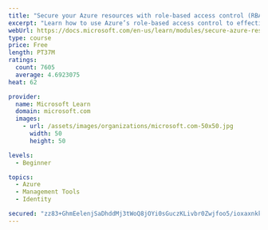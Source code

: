 ```yaml
---
title: "Secure your Azure resources with role-based access control (RBAC)"
excerpt: "Learn how to use Azure’s role-based access control to effectively manage your team’s access to Azure resources."
webUrl: https://docs.microsoft.com/en-us/learn/modules/secure-azure-resources-with-rbac/
type: course
price: Free
length: PT37M
ratings:
  count: 7605
  average: 4.6923075
heat: 62

provider:
  name: Microsoft Learn
  domain: microsoft.com
  images:
    - url: /assets/images/organizations/microsoft.com-50x50.jpg
      width: 50
      height: 50

levels:
  - Beginner

topics:
  - Azure
  - Management Tools
  - Identity

secured: "zz83+GhmEelenjSaDhddMj3tWoQ8jOYi0sGuczKLivbr0Zwjfoo5/ioxaxnkkWJeL8VaDOS36pQB6r9J3Bk+jI9paFnkJvlPLh3uxZUh5yw5ADjvg1QStGhmh+MYmjEgcavdq0cEimtHl4VNG/m8v0EBVT1p/af2pk+/DS40Sk/Pe0bi95uHdnxelGwQcVud/pZPhND/b38AK6uj5QuQMRyYUk47Kg8Wd2pxq5XKjf7MxP4P+WJ9nE+eh0h+yTfP4ttBRwATJmzPtcT5PBILwlNIX5/NfFIdk5LUy4y9bkm4KlCgS10C66VqY2wzQGZgCUm5C+Cn7ytsunx5eV+rgg8xfAsrVNBit1kIgpmCskLJ1zEkrDsTMtXonz9cVxjoC/rnXExUNrcDT5WhOIpBz7l7SwqW9a8ti6GTI9eHlP4=;XbwKN5Y1D3wXGtnTrGKNQQ=="
---
```


